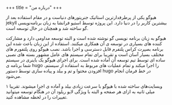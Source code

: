 +++
title = "درباره من"
+++

هیوگو یکی از پرطرفدارترین استاتیک جنریتورهای دنیاست و در مقام استفاده بعد از jekyll بیشترین کاربر را در دنیا دارد. این پروژه توسط استیو فرانشا به زبان برنامه‌نویسی گو ساخته شد و همچنان در حال توسعه است.

هیوگو به زبان برنامه نویسی گو نوشته شده است و البته توسعه مداومی دارد و مشارکت کننده های بسیاری در توسعه ی آن همکاری میکنند. استفاده از این زبان باعث شده این برنامه بصپرت کراس پلتفرم قابل دسترسی و اجرا باشد. نصب هیوگو روی پلتفورم های مختلف بسیار آسان است و تقریبا برای تمام سیستم های عامل مشهور بسته های نصبی ساده ای توسط تیم توسعه آن آماده شده است. برای اجرای هیوگو یک باینری در سیستم شما برنامه ی hugo را اجرا میکند و تمام عملیات های مربوط به استفاده از سیستم، افزودن محتوا و تم و بیلد و پیاده سازی توسط دستور hugo در خط فرمان انجام می‌شود.

وبسایت‌های ساخته شده با هیوگو با سرعت زیادی بیلد و آماده ی اجرا میشوند. تقریبا ۱ میلی ثانیه به ازای هر صفحه و البته با ویژگی لایو ریلود آن در هنگام توسعه میتوانید تغییرات را در لحظه مشاهده کنید.